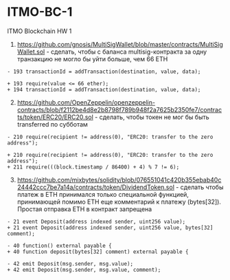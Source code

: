 # ITMO-BC-1
ITMO Blockchain HW 1

1) https://github.com/gnosis/MultiSigWallet/blob/master/contracts/MultiSigWallet.sol - сделать, чтобы с баланса multisig-контракта за одну транзакцию не могло бы уйти больше, чем 66 ETH

```
- 193 transactionId = addTransaction(destination, value, data);

+ 193 require(value <= 66 ether);
+ 194 transactionId = addTransaction(destination, value, data);
```

2) https://github.com/OpenZeppelin/openzeppelin-contracts/blob/f2112be4d8e2b8798f789b948f2a7625b2350fe7/contracts/token/ERC20/ERC20.sol - сделать, чтобы токен не мог бы быть transferred по субботам

```
- 210 require(recipient != address(0), "ERC20: transfer to the zero address");

+ 210 require(recipient != address(0), "ERC20: transfer to the zero address");
+ 211 require(((block.timestamp / 86400) + 4) % 7 != 6);
```

3) https://github.com/mixbytes/solidity/blob/076551041c420b355ebab40c24442ccc7be7a14a/contracts/token/DividendToken.sol - сделать чтобы платеж в ETH принимался только специальной функцией, принимающей помимо ETH еще комментарий к платежу (bytes[32]). Простая отправка ETH в контракт запрещена

```
- 21 event Deposit(address indexed sender, uint256 value);
+ 21 event Deposit(address indexed sender, uint256 value, bytes[32] comment);

- 40 function() external payable {
+ 40 function deposit(bytes[32] comment) external payable {

- 42 emit Deposit(msg.sender, msg.value);
+ 42 emit Deposit(msg.sender, msg.value, comment);
```
